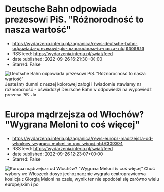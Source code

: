 # Deutsche Bahn odpowiada prezesowi PiS. "Różnorodność to nasza wartość"
 - https://wydarzenia.interia.pl/zagranica/news-deutsche-bahn-odpowiada-prezesowi-pis-roznorodnosc-to-nasza-,nId,6309836
 - RSS feed: https://wydarzenia.interia.pl/swiat/feed
 - date published: 2022-09-26 16:21:30+00:00
 - Starred: False

<p><a href="https://wydarzenia.interia.pl/zagranica/news-deutsche-bahn-odpowiada-prezesowi-pis-roznorodnosc-to-nasza-,nId,6309836"><img align="left" alt="Deutsche Bahn odpowiada prezesowi PiS. &quot;Różnorodność to nasza wartość&quot;" src="https://i.iplsc.com/deutsche-bahn-odpowiada-prezesowi-pis-roznorodnosc-to-nasza/000G4DZJNKTHW51Q-C321.jpg" /></a>Jesteśmy dumni z naszej kolorowej załogi i świadomie stawiamy na różnorodność - oświadczył Deutsche Bahn w odpowiedzi na wypowiedź prezesa PiS. Ja

# Europa mądrzejsza od Włochów? "Wygrana Meloni to coś więcej"
 - https://wydarzenia.interia.pl/zagranica/news-europa-madrzejsza-od-wlochow-wygrana-meloni-to-cos-wiecej,nId,6309394
 - RSS feed: https://wydarzenia.interia.pl/swiat/feed
 - date published: 2022-09-26 12:23:07+00:00
 - Starred: False

<p><a href="https://wydarzenia.interia.pl/zagranica/news-europa-madrzejsza-od-wlochow-wygrana-meloni-to-cos-wiecej,nId,6309394"><img align="left" alt="Europa mądrzejsza od Włochów? &quot;Wygrana Meloni to coś więcej&quot;" src="https://i.iplsc.com/europa-madrzejsza-od-wlochow-wygrana-meloni-to-cos-wiecej/000G4AXPFKK657K9-C321.jpg" /></a>Choć wybory we Włoszech dosyć jednoznacznie wygrała centroprawicowa koalicja z Giorgią Meloni na czele, wynik ten nie spodobał się zarówno wielu europejskim i po
